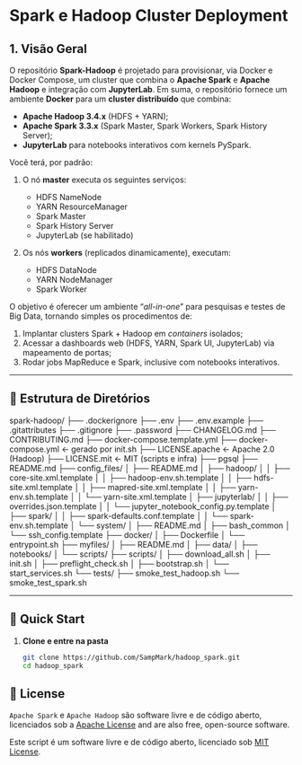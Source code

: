 # Spark e Hadoop Cluster Deployment

## 1. Visão Geral

O repositório **Spark-Hadoop** é projetado para provisionar, via Docker e Docker Compose, um cluster que combina o **Apache Spark** e **Apache Hadoop** e integração com **JupyterLab**. Em suma, o repositório fornece um ambiente **Docker** para um **cluster distribuído** que combina:

- **Apache Hadoop 3.4.x** (HDFS + YARN);
- **Apache Spark 3.3.x** (Spark Master, Spark Workers, Spark History Server);
- **JupyterLab** para notebooks interativos com kernels PySpark.

Você terá, por padrão:
1. O nó **master** executa os seguintes serviços:
   - HDFS NameNode  
   - YARN ResourceManager  
   - Spark Master  
   - Spark History Server  
   - JupyterLab (se habilitado)

2. Os nós **workers** (replicados dinamicamente), executam:
   - HDFS DataNode  
   - YARN NodeManager  
   - Spark Worker  

O objetivo é oferecer um ambiente “_all-in-one_” para pesquisas e testes de Big Data, tornando simples os procedimentos de:

1. Implantar clusters Spark + Hadoop em _containers_ isolados;
2. Acessar a dashboards web (HDFS, YARN, Spark UI, JupyterLab) via mapeamento de portas;
3. Rodar jobs MapReduce e Spark, inclusive com notebooks interativos.

---

## 📂 Estrutura de Diretórios

spark-hadoop/
├── .dockerignore
├── .env
├── .env.example
├── .gitattributes
├── .gitignore
├── .password
├── CHANGELOG.md
├── CONTRIBUTING.md
├── docker-compose.template.yml
├── docker-compose.yml      ← gerado por init.sh
├── LICENSE.apache          ← Apache 2.0 (Hadoop)
├── LICENSE.mit             ← MIT (scripts e infra)
├── pgsql
├── README.md
├── config_files/
│   ├── README.md
│   ├── hadoop/
│   │   ├── core-site.xml.template
│   │   ├── hadoop-env.sh.template
│   │   ├── hdfs-site.xml.template
│   │   ├── mapred-site.xml.template
│   │   ├── yarn-env.sh.template
│   │   └── yarn-site.xml.template
│   ├── jupyterlab/
│   │   ├── overrides.json.template
│   │   └── jupyter_notebook_config.py.template
│   ├── spark/
│   │   ├── spark-defaults.conf.template
│   │   └── spark-env.sh.template
│   └── system/
│       ├── README.md
│       ├── bash_common
│       └── ssh_config.template
├── docker/
│   ├── Dockerfile
│   └── entrypoint.sh
├── myfiles/
│   ├── README.md
│   ├── data/
│   ├── notebooks/
│   └── scripts/
├── scripts/
│   ├── download_all.sh
│   ├── init.sh
│   ├── preflight_check.sh
│   ├── bootstrap.sh
│   └── start_services.sh
└── tests/
    ├── smoke_test_hadoop.sh
    └── smoke_test_spark.sh

---

## 🚀 Quick Start

1. **Clone e entre na pasta**  
   ```bash
   git clone https://github.com/SampMark/hadoop_spark.git
   cd hadoop_spark


## :page_facing_up: License

`Apache Spark` e `Apache Hadoop` são software livre e de código aberto, licenciados sob a [Apache License](https://github.com/cmdviegas/docker-hadoop-cluster/blob/master/LICENSE.apache) and are also free, open-source software.


Este script é um software livre e de código aberto, licenciado sob [MIT License](https://github.com/cmdviegas/docker-hadoop-cluster/blob/master/LICENSE).

